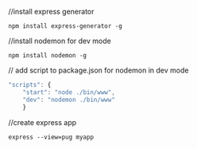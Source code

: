 //install express generator

```shell
npm install express-generator -g
```

//install nodemon for dev mode

```shell
npm install nodemon -g
```

// add script to package.json for nodemon in dev mode

```javascript
"scripts": {
    "start": "node ./bin/www",
    "dev": "nodemon ./bin/www"
    }
```

//create express app

```shell
express --view=pug myapp
```
